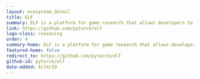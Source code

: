 ```yaml
---
layout: ecosystem_detail
title: ELF
summary: ELF is a platform for game research that allows developers to train and test their algorithms in various game environments.
link: https://github.com/pytorch/elf
logo-class: reasoning
order: 4
summary-home: ELF is a platform for game research that allows developers to train and test their algorithms in various game environments.
featured-home: false
redirect_to: https://github.com/pytorch/elf
github-id: pytorch/elf
date-added: 6/14/19
---
```

